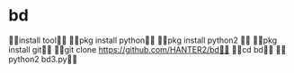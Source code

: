 # bd

👿👿install tool👿👿
👿👿pkg install python👿👿
👿👿pkg install python2  👿👿
👿👿pkg install git👿👿
👿👿git clone https://github.com/HANTER2/bd👿👿
👿👿cd bd👿👿
👿👿python2 bd3.py👿👿
